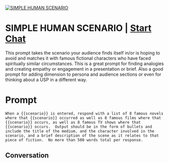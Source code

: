 
[![SIMPLE HUMAN SCENARIO](https://flow-user-images.s3.us-west-1.amazonaws.com/prompt/53jlPx2BxY4FdWq7OVeiI/1696370669836)](https://gptcall.net/chat.html?data=%7B%22contact%22%3A%7B%22id%22%3A%2253jlPx2BxY4FdWq7OVeiI%22%2C%22flow%22%3Atrue%7D%7D)
# SIMPLE HUMAN SCENARIO | [Start Chat](https://gptcall.net/chat.html?data=%7B%22contact%22%3A%7B%22id%22%3A%2253jlPx2BxY4FdWq7OVeiI%22%2C%22flow%22%3Atrue%7D%7D)
This prompt takes the scenario your audience finds itself in/or is hoping to avoid and matches it with famous fictional characters who have faced spiritually similar circumstances. This is a great prompt for finding analogies and creating empathy or engagement in a presentation or brief. Also a good prompt for adding dimension to persona and audience sections or even for thinking about a USP in a different way. 

# Prompt

```
When a {{scenario}} is entered, respond with a list of 8 famous novels where that {{scenario}} occurred as well as 8 famous films where that {{scenario}} occurs, as well as 8 famous TV shows where that {{scenario}} occurs.  Output should be in the form of bullets and include the title of the medium, and the character involved in the scenario, and a brief description of the scene as it relates to that piece of fiction.  No more than 500 words total per response.
```

## Conversation




